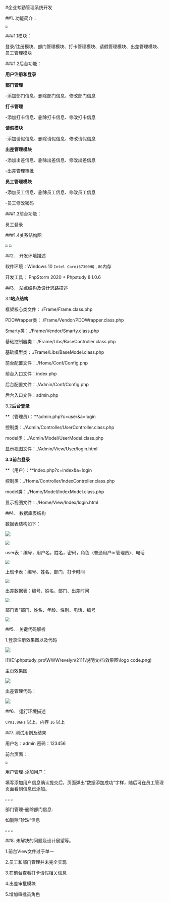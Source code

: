 #企业考勤管理系统开发

##1.    功能简介：



<img src="E:\phpstudy_pro\WWW\evelyn\2111\说明文档\效果图\lanmu.png" style="zoom:50%;" />

###1.1模块：

登录/注册模块、部门管理模块、打卡管理模块、请假管理模块、出差管理模块、员工管理模块

###1.2后台功能：

**用户注册和登录**

**部门管理**

-添加部门信息、删除部门信息、修改部门信息

**打卡管理**

-添加打卡信息、删除打卡信息、修改打卡信息

**请假模块**

-添加请假信息、删除请假信息、修改请假信息

**出差管理模块**

-添加出差信息、删除出差信息、修改出差信息

-出差管理审批

**员工管理模块**

-添加员工信息、删除员工信息、修改员工信息

-员工修改密码

###1.3前台功能：

员工登录

###1.4关系结构图

<img src="E:\phpstudy_pro\WWW\evelyn\2111\说明文档\效果图\qykq.png" style="zoom:50%;" />



<img src="E:\phpstudy_pro\WWW\evelyn\2111\说明文档\效果图\企业考勤管理系如同.png" style="zoom: 50%;" />





##2.　开发环境描述

软件环境：Windows 10  `Intel Corei57300HQ` , `8G`内存 

开发工具： PhpStorm 2020  + Phpstudy 8.1.0.6



##3.　站点结构及设计思路描述

3.1**站点结构**

框架核心类文件：./Frame/Frame.class.php

PDOWrapper类：./Frame/Vendor/PDOWrapper.class.php

Smarty类：./Frame/Vendor/Smarty.class.php

基础控制器类：./Frame/Libs/BaseController.class.php

基础模型类：./Frame/Libs/BaseModel.class.php

前台配置文件：./Home/Conf/Config.php 

前台入口文件：index.php

后台配置文件：./Admin/Conf/Config.php

后台入口文件：admin.php

3.2**后台登录**

**（管理员）：**admin.php?c=user&a=login

控制类：./Admin/Controller/UserController.class.php

model类：./Admin/Model/UserModel.class.php

显示视图文件：./Admin/View/User/login.html

 

**3.3前台登录**

**（用户）：**index.php?c=index&a=login

控制类：./Home/Controller/IndexController.class.php

model类：./Home/Model/IndexModel.class.php

显示视图文件：./Home/View/Index/login.html





##4.　数据库表结构

数据表结构如下：

![](E:\phpstudy_pro\WWW\evelyn\2111\说明文档\效果图\mysqldb1.png)

<img src="E:\phpstudy_pro\WWW\evelyn\2111\说明文档\效果图\qykqdb.png" style="zoom: 80%;" />

user表：编号，用户名，姓名，密码，角色（普通用户or管理员）、电话

<img src="E:\phpstudy_pro\WWW\evelyn\2111\说明文档\效果图\db3.png" style="zoom:80%;" />

上班卡表：编号、姓名、部门、打卡时间

<img src="E:\phpstudy_pro\WWW\evelyn\2111\说明文档\效果图\db4.png" style="zoom:80%;" />



出差数据表：编号、姓名、部门、出差时间

<img src="E:\phpstudy_pro\WWW\evelyn\2111\说明文档\效果图\db2.png" style="zoom:80%;" />

部门表“部门、姓名、年龄、性别、电话、编号

<img src="E:\phpstudy_pro\WWW\evelyn\2111\说明文档\效果图\db1.png" style="zoom:80%;" />





##5.　关键代码解析

1.登录注册效果图以及代码

![](E:\phpstudy_pro\WWW\evelyn\2111\说明文档\效果图\login.png)

![](E:\phpstudy_pro\WWW\evelyn\2111\说明文档\效果图\logo code.png)

主页效果图

![](E:\phpstudy_pro\WWW\evelyn\2111\说明文档\效果图\index.png)

出差管理代码：

![](E:\phpstudy_pro\WWW\evelyn\2111\说明文档\效果图\bustrip.png)

##6.　运行环境描述

`CPU1.8GHz` 以上，内存 `1G` 以上



##7.   测试用例及结果

用户名：admin 密码：123456

前台页面：

<img src="E:\phpstudy_pro\WWW\evelyn\2111\说明文档\效果图\index1.png" style="zoom:50%;" />

用户管理-添加用户：

填写添加用户信息确认提交后，页面弹出“数据添加成功”字样，随后可在员工管理页面看到信息已添加。

<img src="E:\phpstudy_pro\WWW\evelyn\2111\说明文档\效果图\adduser.png" style="zoom: 33%;" />



<img src="E:\phpstudy_pro\WWW\evelyn\2111\说明文档\效果图\user.jpg" style="zoom: 33%;" />



<img src="E:\phpstudy_pro\WWW\evelyn\2111\说明文档\效果图\adduser2.png" style="zoom:33%;" />

部门管理-删除部门信息:

如删除“珍珠”信息

<img src="E:\phpstudy_pro\WWW\evelyn\2111\说明文档\效果图\delete.png" style="zoom: 33%;" />

<img src="E:\phpstudy_pro\WWW\evelyn\2111\说明文档\效果图\delete3.png" style="zoom: 33%;" />



<img src="E:\phpstudy_pro\WWW\evelyn\2111\说明文档\效果图\delete4.png" style="zoom:33%;" />

##8.  未解决的问题及设计展望等。 

1.前台View文件过于单一

2.员工和部门管理并未完全实现

3.在前台查看打卡请假相关信息

4.出差审批模块

5.增加审批员角色